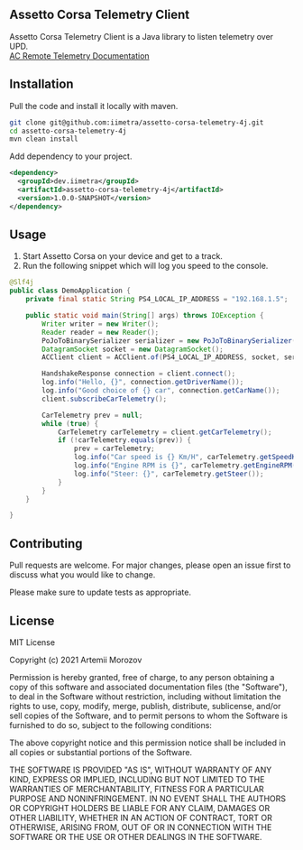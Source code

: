 ## Assetto Corsa Telemetry Client
Assetto Corsa Telemetry Client is a Java library to listen telemetry over UPD.  
[AC Remote Telemetry Documentation](https://docs.google.com/document/d/1KfkZiIluXZ6mMhLWfDX1qAGbvhGRC3ZUzjVIt5FQpp4/pub)

## Installation
Pull the code and install it locally with maven.
```bash
git clone git@github.com:iimetra/assetto-corsa-telemetry-4j.git
cd assetto-corsa-telemetry-4j
mvn clean install
```
Add dependency to your project.
```xml
<dependency>
  <groupId>dev.iimetra</groupId>
  <artifactId>assetto-corsa-telemetry-4j</artifactId>
  <version>1.0.0-SNAPSHOT</version>
</dependency>
```

## Usage
1. Start Assetto Corsa on your device and get to a track.
2. Run the following snippet which will log you speed to the console.
```java
@Slf4j
public class DemoApplication {
    private final static String PS4_LOCAL_IP_ADDRESS = "192.168.1.5";

    public static void main(String[] args) throws IOException {
        Writer writer = new Writer();
        Reader reader = new Reader();
        PoJoToBinarySerializer serializer = new PoJoToBinarySerializer(writer, reader);
        DatagramSocket socket = new DatagramSocket();
        ACClient client = ACClient.of(PS4_LOCAL_IP_ADDRESS, socket, serializer);

        HandshakeResponse connection = client.connect();
        log.info("Hello, {}", connection.getDriverName());
        log.info("Good choice of {} car", connection.getCarName());
        client.subscribeCarTelemetry();

        CarTelemetry prev = null;
        while (true) {
            CarTelemetry carTelemetry = client.getCarTelemetry();
            if (!carTelemetry.equals(prev)) {
                prev = carTelemetry;
                log.info("Car speed is {} Km/H", carTelemetry.getSpeedKmh());
                log.info("Engine RPM is {}", carTelemetry.getEngineRPM());
                log.info("Steer: {}", carTelemetry.getSteer());
            }
        }
    }

}
```

## Contributing
Pull requests are welcome. For major changes, please open an issue first to discuss what you would like to change.

Please make sure to update tests as appropriate.

## License
MIT License

Copyright (c) 2021 Artemii Morozov

Permission is hereby granted, free of charge, to any person obtaining a copy
of this software and associated documentation files (the "Software"), to deal
in the Software without restriction, including without limitation the rights
to use, copy, modify, merge, publish, distribute, sublicense, and/or sell
copies of the Software, and to permit persons to whom the Software is
furnished to do so, subject to the following conditions:

The above copyright notice and this permission notice shall be included in all
copies or substantial portions of the Software.

THE SOFTWARE IS PROVIDED "AS IS", WITHOUT WARRANTY OF ANY KIND, EXPRESS OR
IMPLIED, INCLUDING BUT NOT LIMITED TO THE WARRANTIES OF MERCHANTABILITY,
FITNESS FOR A PARTICULAR PURPOSE AND NONINFRINGEMENT. IN NO EVENT SHALL THE
AUTHORS OR COPYRIGHT HOLDERS BE LIABLE FOR ANY CLAIM, DAMAGES OR OTHER
LIABILITY, WHETHER IN AN ACTION OF CONTRACT, TORT OR OTHERWISE, ARISING FROM,
OUT OF OR IN CONNECTION WITH THE SOFTWARE OR THE USE OR OTHER DEALINGS IN THE
SOFTWARE.